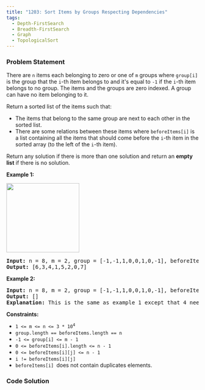 ```yaml
---
title: "1203: Sort Items by Groups Respecting Dependencies"
tags:
  - Depth-FirstSearch
  - Breadth-FirstSearch
  - Graph
  - TopologicalSort
---
```

### Problem Statement

<p>There are <code>n</code> items each belonging to zero or one of <code>m</code> groups where <code>group[i]</code> is the group that the <code>i</code>-th item belongs to and it&#39;s equal to <code>-1</code> if the <code>i</code>-th item belongs to no group. The items and the groups are zero indexed. A group can have no item belonging to it.</p>

<p>Return a sorted list of the items such that:</p>

<ul>
	<li>The items that belong to the same group are next to each other in the sorted list.</li>
	<li>There are some relations between these items where <code>beforeItems[i]</code> is a list containing all the items that should come before the <code>i</code>-th item in the sorted array (to the left of the <code>i</code>-th item).</li>
</ul>

<p>Return any solution if there is more than one solution and return an <strong>empty list</strong> if there is no solution.</p>


<p><strong class="example">Example 1:</strong></p>

<p><strong><img alt="" src="https://assets.leetcode.com/uploads/2019/09/11/1359_ex1.png" style="width: 191px; height: 181px;" /></strong></p>

<pre>
<strong>Input:</strong> n = 8, m = 2, group = [-1,-1,1,0,0,1,0,-1], beforeItems = [[],[6],[5],[6],[3,6],[],[],[]]
<strong>Output:</strong> [6,3,4,1,5,2,0,7]
</pre>

<p><strong class="example">Example 2:</strong></p>

<pre>
<strong>Input:</strong> n = 8, m = 2, group = [-1,-1,1,0,0,1,0,-1], beforeItems = [[],[6],[5],[6],[3],[],[4],[]]
<strong>Output:</strong> []
<strong>Explanation:</strong> This is the same as example 1 except that 4 needs to be before 6 in the sorted list.
</pre>


<p><strong>Constraints:</strong></p>

<ul>
	<li><code>1 &lt;= m &lt;= n &lt;= 3 * 10<sup>4</sup></code></li>
	<li><code>group.length == beforeItems.length == n</code></li>
	<li><code>-1 &lt;= group[i] &lt;= m - 1</code></li>
	<li><code>0 &lt;= beforeItems[i].length &lt;= n - 1</code></li>
	<li><code>0 &lt;= beforeItems[i][j] &lt;= n - 1</code></li>
	<li><code>i != beforeItems[i][j]</code></li>
	<li><code>beforeItems[i] </code>does not contain duplicates elements.</li>
</ul>


### Code Solution

```python

```
